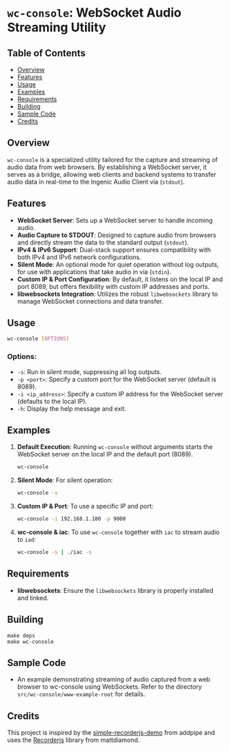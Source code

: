# `wc-console`: WebSocket Audio Streaming Utility

## Table of Contents

- [Overview](#overview)
- [Features](#features)
- [Usage](#usage)
- [Examples](#examples)
- [Requirements](#requirements)
- [Building](#building)
- [Sample Code](#sample)
- [Credits](#credits)

## Overview

`wc-console` is a specialized utility tailored for the capture and streaming of audio data from web browsers. By establishing a WebSocket server, it serves as a bridge, allowing web clients and backend systems to transfer audio data in real-time to the Ingenic Audio Client via (`stdout`).

## Features

- **WebSocket Server**: Sets up a WebSocket server to handle incoming audio.
- **Audio Capture to STDOUT**: Designed to capture audio from browsers and directly stream the data to the standard output (`stdout`).
- **IPv4 & IPv6 Support**: Dual-stack support ensures compatibility with both IPv4 and IPv6 network configurations.
- **Silent Mode**: An optional mode for quiet operation without log outputs, for use with applications that take audio in via (`stdin`).
- **Custom IP & Port Configuration**: By default, it listens on the local IP and port 8089, but offers flexibility with custom IP addresses and ports.
- **libwebsockets Integration**: Utilizes the robust `libwebsockets` library to manage WebSocket connections and data transfer.

## Usage

```bash
wc-console [OPTIONS]
```

### Options:

- `-s`: Run in silent mode, suppressing all log outputs.
- `-p <port>`: Specify a custom port for the WebSocket server (default is 8089).
- `-i <ip_address>`: Specify a custom IP address for the WebSocket server (defaults to the local IP).
- `-h`: Display the help message and exit.

## Examples

1. **Default Execution**:
   Running `wc-console` without arguments starts the WebSocket server on the local IP and the default port (8089).

   ```bash
   wc-console
   ```

2. **Silent Mode**:
   For silent operation:

   ```bash
   wc-console -s
   ```

3. **Custom IP & Port**:
   To use a specific IP and port:

   ```bash
   wc-console -i 192.168.1.100 -p 9000
   ```

4. **wc-console & iac**:
   To use `wc-console` together with `iac` to stream audio to `iad`:

   ```bash
   wc-console -s | ./iac -s
   ```

## Requirements

- **libwebsockets**: Ensure the `libwebsockets` library is properly installed and linked.

## Building

```
make deps
make wc-console
```

## Sample Code

- An example demonstrating streaming of audio captured from a web browser to wc-console using WebSockets. Refer to the directory `src/wc-console/www-example-root` for details.

## Credits

This project is inspired by the [simple-recorderjs-demo](https://github.com/addpipe/simple-recorderjs-demo/tree/master) from addpipe and uses the [Recorderjs](https://github.com/mattdiamond/Recorderjs) library from mattdiamond.
